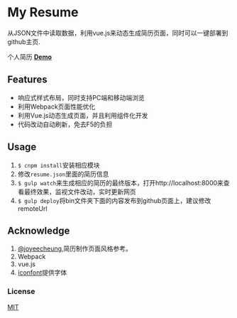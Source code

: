 # My Resume

从JSON文件中读取数据，利用vue.js来动态生成简历页面，同时可以一键部署到github主页.

个人简历 [**Demo**](https://ysyszrj.github.io/resume/)

## Features
- 响应式样式布局，同时支持PC端和移动端浏览
- 利用Webpack页面性能优化
- 利用Vue.js动态生成页面，并且利用组件化开发
- 代码改动自动刷新，免去F5的负担

## Usage
1. `$ cnpm install`安装相应模块
1. 修改`resume.json`里面的简历信息
1. `$ gulp watch`来生成相应的简历的最终版本，打开http://localhost:8000来查看最终效果，监视文件改动，实时更新网页
1. `$ gulp deploy`将bin文件夹下面的内容发布到github页面上，建议修改remoteUrl

## Acknowledge
1. [@joyeecheung](https://github.com/joyeecheung/resume),简历制作页面风格参考。
2. Webpack
3. vue.js
4. [iconfont](http://www.iconfont.cn/)提供字体

### License

[MIT](LICENSE.txt)
